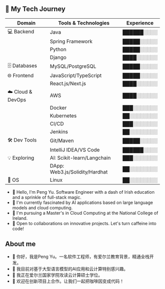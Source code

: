 
## 🚀 My Tech Journey

| Domain | Tools & Technologies | Experience |
|--------|----------------------|------------|
| 💻 Backend | Java | ██████░░░░ |
| | Spring Framework | █████░░░░░ |
| | Python | █████░░░░░ |
| | Django | ████░░░░░░ |
| 🗄️ Databases | MySQL/PostgreSQL | █████░░░░░ |
| 🌐 Frontend | JavaScript/TypeScript | █████░░░░░ |
| | React.js/Next.js | ████░░░░░░ |
| ☁️ Cloud & DevOps | AWS | ████░░░░░░ |
| | Docker | ███░░░░░░░ |
| | Kubernetes | ██░░░░░░░░ |
| | CI/CD | ███░░░░░░░ |
| | Jenkins | ██░░░░░░░░ |
| 🛠️ Dev Tools | Git/Maven | █████░░░░░ |
| | IntelliJ IDEA/VS Code | ██████░░░░ |
| 💡 Exploring | AI: Scikit-learn/Langchain | ███░░░░░░░ |
| | DApp: Web3.js/Solidity/Hardhat | ██░░░░░░░░ |
| 🐧 OS | Linux | ██░░░░░░░░ |
* 👋 Hello, I'm Peng Yu. Software Engineer with a dash of Irish education and a sprinkle of full-stack magic.
* 👀 I'm currently fascinated by AI applications based on large language models and cloud computing.
* 🌱 I'm pursuing a Master's in Cloud Computing at the National College of Ireland.
* 💞️ Open to collaborations on innovative projects. Let's turn caffeine into code!

## About me

* 👋 你好，我是Peng Yu。一名软件工程师，有爱尔兰教育背景，精通全栈开发。
* 👀 我目前对基于大型语言模型的AI应用和云计算特别感兴趣。
* 🌱 我正在爱尔兰国家学院攻读云计算硕士学位。
* 💞️ 欢迎在创新项目上合作。让我们一起把咖啡因变成代码！
